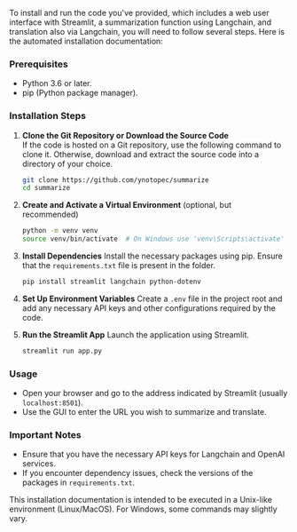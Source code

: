 To install and run the code you've provided, which includes a web user interface with Streamlit, a summarization function using Langchain, and translation also via Langchain, you will need to follow several steps. Here is the automated installation documentation:

### Prerequisites
- Python 3.6 or later.
- pip (Python package manager).

### Installation Steps

1. **Clone the Git Repository or Download the Source Code**  
   If the code is hosted on a Git repository, use the following command to clone it. Otherwise, download and extract the source code into a directory of your choice.
   ```bash
   git clone https://github.com/ynotopec/summarize
   cd summarize
   ```

2. **Create and Activate a Virtual Environment** (optional, but recommended)
   ```bash
   python -m venv venv
   source venv/bin/activate  # On Windows use 'venv\Scripts\activate'
   ```

3. **Install Dependencies**
   Install the necessary packages using pip. Ensure that the `requirements.txt` file is present in the folder.
   ```bash
   pip install streamlit langchain python-dotenv
   ```

4. **Set Up Environment Variables**
   Create a `.env` file in the project root and add any necessary API keys and other configurations required by the code.

5. **Run the Streamlit App**
   Launch the application using Streamlit.
   ```bash
   streamlit run app.py
   ```

### Usage
- Open your browser and go to the address indicated by Streamlit (usually `localhost:8501`).
- Use the GUI to enter the URL you wish to summarize and translate.

### Important Notes
- Ensure that you have the necessary API keys for Langchain and OpenAI services.
- If you encounter dependency issues, check the versions of the packages in `requirements.txt`.

This installation documentation is intended to be executed in a Unix-like environment (Linux/MacOS). For Windows, some commands may slightly vary.
